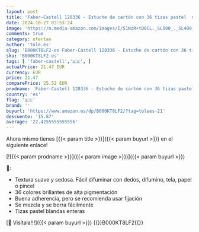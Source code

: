 ```yaml
---
layout: post
title: 'Faber-Castell 128336 - Estuche de cartón con 36 tizas pastel  multicolor'
date: 2024-10-27 03:53:24
image: 'https://m.media-amazon.com/images/I/51NzR+tD6CL._SL500_._SL400_.jpg'
comments: true
category: ofertas
author: 'tole.es'
slug: 'B000KT8LF2-es Faber-Castell 128336 - Estuche de cartón con 36 tizas...'
sku: 'B000KT8LF2-es'
tags: [ 'faber-castell','🇪🇸', ]
actualPrice: 21.47 EUR
currency: EUR
price: 21.47
comparePrice: 25.52 EUR
prodname: 'Faber-Castell 128336 - Estuche de cartón con 36 tizas pastel  multicolor'
country: 'es'
flag: '🇪🇸'
brand: ''
buyurl: 'https://www.amazon.es/dp/B000KT8LF2/?tag=tolees-21'
descuento: '15.87'
average: '22.4255555555556'
---
```


Ahora mismo tienes [{{< param title >}}]({{< param buyurl >}}) en el siguiente enlace!

[![{{< param prodname >}}]({{< param image >}})]({{< param buyurl >}})

🔎:

- Textura suave y sedosa. Fácil difuminar con dedos, difumino, tela, papel o pincel
- 36 colores brillantes de alta pigmentación
- Buena adherencia, pero se recomienda usar fijación
- Se mezcla y se borra fácilmente
- Tizas pastel blandas enteras

[🛒 Visítala!!!]({{< param buyurl >}})
{{<world>}}B000KT8LF2{{</world>}}
